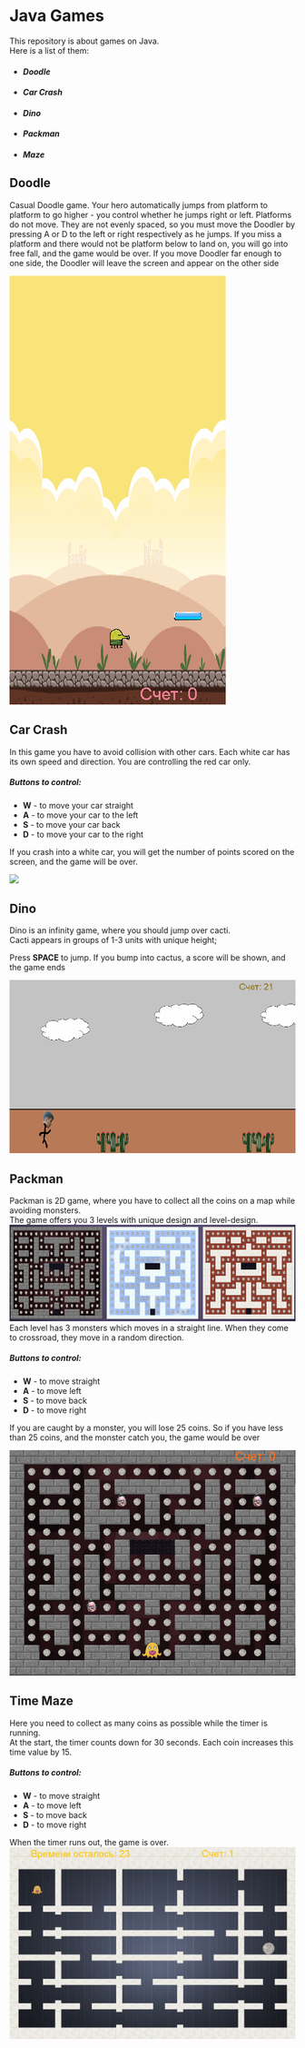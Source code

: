 # **Java Games**
 
This repository is about games on Java.<br>
Here is a list of them:
- #### *Doodle*
- #### *Car Crash*
- #### *Dino*
- #### *Packman*
- #### *Maze*

## Doodle<br>
Casual Doodle game. 
Your hero automatically jumps from platform to platform 
to go higher - you control whether he jumps right or left. 
Platforms do not move. They are not evenly spaced, 
so you must move the Doodler by pressing A or D to the left or right respectively
as he jumps. If you miss a platform and there would not be platform below to land on, 
you will go into free fall, and the game would be over. 
If you move Doodler far enough to one side,
the Doodler will leave the screen and appear on the other side

![](Doodle.gif) 

## Car Crash<br>
In this game you have to avoid collision with other cars. Each white car has its own speed and direction. 
You are controlling the red car only. <br>
##### Buttons to control:
- **W** - to move your car straight
- **A** - to move your car to the left
- **S** - to move your car back
- **D** - to move your car to the right

If you crash into a white car, 
you will get the number of points scored on the screen, and the game will be over.

![](CarCrash.gif)

## Dino<br>
Dino is an infinity game, where you should jump over cacti. <br>
Cacti appears in groups of 1-3 units with unique height;

Press **SPACE** to jump. If you bump into cactus, a score will be shown, and the game ends

![](Dino.gif)

## Packman<br>
Packman is 2D game, where you have to collect all the coins on a map while avoiding monsters.<br>
The game offers you 3 levels with unique design and level-design.
![](xtahrSn8wa8.jpg)
Each level has 3 monsters which moves in a straight line. When they come to crossroad,
they move in a random direction. 
##### Buttons to control:
- **W** - to move straight
- **A** - to move left
- **S** - to move back
- **D** - to move right

If you are caught by a monster, you will lose 25 coins. 
So if you have less than 25 coins, and the monster catch you, the game would be over


![](packman.gif)

## Time Maze<br>
Here you need to collect as many coins as possible while the timer is running.<br>
At the start, the timer counts down for 30 seconds. Each coin increases this time value by 15.

##### Buttons to control:
- **W** - to move straight
- **A** - to move left
- **S** - to move back
- **D** - to move right

When the timer runs out, the game is over.
![](-G7ikE5yiKc.jpg)

